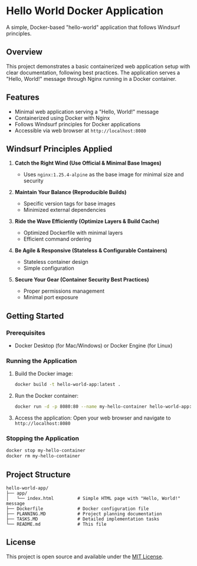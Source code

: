 # Hello World Docker Application

A simple, Docker-based "hello-world" application that follows Windsurf principles.

## Overview

This project demonstrates a basic containerized web application setup with clear documentation, following best practices. The application serves a "Hello, World!" message through Nginx running in a Docker container.

## Features

- Minimal web application serving a "Hello, World!" message
- Containerized using Docker with Nginx
- Follows Windsurf principles for Docker applications
- Accessible via web browser at `http://localhost:8080`

## Windsurf Principles Applied

1. **Catch the Right Wind (Use Official & Minimal Base Images)**
   - Uses `nginx:1.25.4-alpine` as the base image for minimal size and security

2. **Maintain Your Balance (Reproducible Builds)**
   - Specific version tags for base images
   - Minimized external dependencies

3. **Ride the Wave Efficiently (Optimize Layers & Build Cache)**
   - Optimized Dockerfile with minimal layers
   - Efficient command ordering

4. **Be Agile & Responsive (Stateless & Configurable Containers)**
   - Stateless container design
   - Simple configuration

5. **Secure Your Gear (Container Security Best Practices)**
   - Proper permissions management
   - Minimal port exposure

## Getting Started

### Prerequisites

- Docker Desktop (for Mac/Windows) or Docker Engine (for Linux)

### Running the Application

1. Build the Docker image:
   ```bash
   docker build -t hello-world-app:latest .
   ```

2. Run the Docker container:
   ```bash
   docker run -d -p 8080:80 --name my-hello-container hello-world-app:latest
   ```

3. Access the application:
   Open your web browser and navigate to `http://localhost:8080`

### Stopping the Application

```bash
docker stop my-hello-container
docker rm my-hello-container
```

## Project Structure

```
hello-world-app/
├── app/
│   └── index.html         # Simple HTML page with "Hello, World!" message
├── Dockerfile             # Docker configuration file
├── PLANNING.MD            # Project planning documentation
├── TASKS.MD               # Detailed implementation tasks
└── README.md              # This file
```

## License

This project is open source and available under the [MIT License](https://opensource.org/licenses/MIT).
